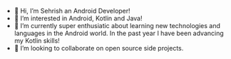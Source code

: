 - 👋 Hi, I’m Sehrish an Android Developer!
- 👀 I’m interested in Android, Kotlin and Java!
- 🌱 I’m currently super enthusiatic about learning new technologies and languages in the Android world. In the past year I have been advancing my Kotlin skills!
- 💞️ I’m looking to collaborate on open source side projects.


<!---
sehri18/sehri18 is a ✨ special ✨ repository because its `README.md` (this file) appears on your GitHub profile.
You can click the Preview link to take a look at your changes.
--->
